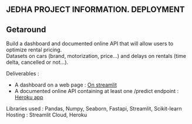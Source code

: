 ## JEDHA PROJECT INFORMATION. DEPLOYMENT

## Getaround

Build a dashboard and documented online API that will allow users to optimize rental pricing.<br>
Datasets on cars (brand, motorization, price...) and delays on rentals (time delta, cancelled or not...).
<br>

Deliverables :
- A dashboard on a web page : [On streamlit](https://ukratic-getaround-dashboard-delay-yozd5u.streamlit.app/)
- A documented online API containing at least one /predict endpoint : [Heroku app]()

Libraries used :
Pandas, Numpy, Seaborn, Fastapi, Streamlit, Scikit-learn<br>
Hosting : 
Streamlit Cloud, Heroku